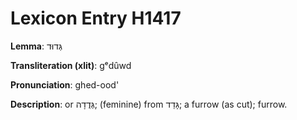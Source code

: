 # Lexicon Entry H1417

**Lemma**: גְּדוּד

**Transliteration (xlit)**: gᵉdûwd

**Pronunciation**: ghed-ood'

**Description**:
or גְּדֻדָה; (feminine) from גָּדַד; a furrow (as cut); furrow.
